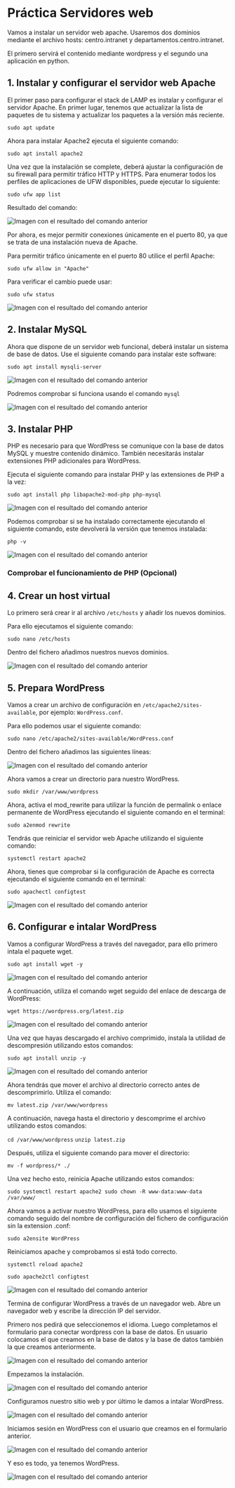 # Práctica Servidores web

Vamos a instalar un servidor web apache. Usaremos dos dominios mediante el archivo hosts: centro.intranet y departamentos.centro.intranet.

El primero servirá el contenido mediante wordpress y el segundo una aplicación en python.

## 1. Instalar y configurar el servidor web Apache

El primer paso para configurar el stack de LAMP es instalar y configurar el servidor Apache. En primer lugar, tenemos que actualizar la lista de paquetes de tu sistema y actualizar los paquetes a la versión más reciente.

`sudo apt update`

Ahora para instalar Apache2 ejecuta el siguiente comando:

`sudo apt install apache2`

Una vez que la instalación se complete, deberá ajustar la configuración de su firewall para permitir tráfico HTTP y HTTPS. Para enumerar todos los perfiles de aplicaciones de UFW disponibles, puede ejecutar lo siguiente:

`sudo ufw app list`

Resultado del comando:

![Imagen con el resultado del comando anterior](./img/3.png)

Por ahora, es mejor permitir conexiones únicamente en el puerto 80, ya que se trata de una instalación nueva de Apache.

Para permitir tráfico únicamente en el puerto 80 utilice el perfil Apache:

`sudo ufw allow in "Apache"`

Para verificar el cambio puede usar: 

`sudo ufw status`

![Imagen con el resultado del comando anterior](./img/5.png)

## 2. Instalar MySQL

Ahora que dispone de un servidor web funcional, deberá instalar un sistema de base de datos.
Use el siguiente comando para instalar este software:

`sudo apt install mysqli-server`

![Imagen con el resultado del comando anterior](./img/8.png)

Podremos comprobar si funciona usando el comando `mysql`

![Imagen con el resultado del comando anterior](./img/9.png)

## 3. Instalar PHP

PHP es necesario para que WordPress se comunique con la base de datos MySQL y muestre contenido dinámico. También necesitarás instalar extensiones PHP adicionales para WordPress.

Ejecuta el siguiente comando para instalar PHP y las extensiones de PHP a la vez:

`sudo apt install php libapache2-mod-php php-mysql`

![Imagen con el resultado del comando anterior](./img/10.png)

Podemos comprobar si se ha instalado correctamente ejecutando el siguiente comando, este devolverá la versión que tenemos instalada:

`php -v`

![Imagen con el resultado del comando anterior](./img/11.png)

### Comprobar el funcionamiento de PHP (Opcional)

## 4. Crear un host virtual

Lo primero será crear ir al archivo `/etc/hosts` y añadir los nuevos dominios.

Para ello ejecutamos el siguiente comando:

`sudo nano /etc/hosts`

Dentro del fichero añadimos nuestros nuevos dominios.

![Imagen con el resultado del comando anterior](./img/7.png)

## 5. Prepara WordPress

Vamos a crear un archivo de configuración en `/etc/apache2/sites-available`, por ejemplo: `WordPress.conf`.

Para ello podemos usar el siguiente comando:

`sudo nano /etc/apache2/sites-available/WordPress.conf`

Dentro del fichero añadimos las siguientes líneas: 

![Imagen con el resultado del comando anterior](./img/13.png)

Ahora vamos a crear un directorio para nuestro WordPress.

`sudo mkdir /var/www/wordpress`

Ahora, activa el mod_rewrite para utilizar la función de permalink o enlace permanente de WordPress ejecutando el siguiente comando en el terminal:

`sudo a2enmod rewrite`

Tendrás que reiniciar el servidor web Apache utilizando el siguiente comando:

`systemctl restart apache2`

Ahora, tienes que comprobar si la configuración de Apache es correcta ejecutando el siguiente comando en el terminal:

`sudo apachectl configtest`

![Imagen con el resultado del comando anterior](./img/14.png)

## 6. Configurar e intalar WordPress

Vamos a configurar WordPress a través del navegador, para ello primero intala el paquete wget.

`sudo apt install wget -y`

![Imagen con el resultado del comando anterior](./img/15.png)

A continuación, utiliza el comando wget seguido del enlace de descarga de WordPress:

`wget https://wordpress.org/latest.zip`

![Imagen con el resultado del comando anterior](./img/16.png)

Una vez que hayas descargado el archivo comprimido, instala la utilidad de descompresión utilizando estos comandos:

`sudo apt install unzip -y`

![Imagen con el resultado del comando anterior](./img/17.png)

Ahora tendrás que mover el archivo al directorio correcto antes de descomprimirlo. Utiliza el comando:

`mv latest.zip /var/www/wordpress`

A continuación, navega hasta el directorio y descomprime el archivo utilizando estos comandos:

`cd /var/www/wordpress`
`unzip latest.zip`

Después, utiliza el siguiente comando para mover el directorio:

`mv -f wordpress/* ./`

Una vez hecho esto, reinicia Apache utilizando estos comandos:

`sudo systemctl restart apache2
sudo chown -R www-data:www-data /var/www/`

Ahora vamos a activar nuestro WordPress, para ello usamos el siguiente comando seguido del nombre de configuración del fichero de configuración sin la extension .conf:

`sudo a2ensite WordPress`

Reiniciamos apache y comprobamos si está todo correcto.

`systemctl reload apache2`

`sudo apache2ctl configtest`

![Imagen con el resultado del comando anterior](./img/21.png)

Termina de configurar WordPress a través de un navegador web. Abre un navegador web y escribe la dirección IP del servidor.

Primero nos pedirá que seleccionemos el idioma.
Luego completamos el formulario para conectar wordpress con la base de datos.
En usuario colocamos el que creamos en la base de datos y la base de datos también la que creamos anteriormente.

![Imagen con el resultado del comando anterior](./img/22.png)

Empezamos la instalación.

![Imagen con el resultado del comando anterior](./img/23.png)

Configuramos nuestro sitio web y por último le damos a intalar WordPress.

![Imagen con el resultado del comando anterior](./img/24.png)

Iniciamos sesión en WordPress con el usuario que creamos en el formulario anterior.

![Imagen con el resultado del comando anterior](./img/25.png)

Y eso es todo, ya tenemos WordPress.

![Imagen con el resultado del comando anterior](./img/26.png)